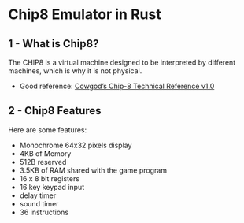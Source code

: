 # Chip8 Emulator in Rust
## 1 - What is Chip8?
The CHIP8 is a virtual machine designed to be interpreted by different machines, which is why it is not physical. 


- Good reference: [Cowgod’s Chip-8 Technical Reference v1.0](http://devernay.free.fr/hacks/chip8/C8TECH10.HTM)


## 2 - Chip8 Features

Here are some features:
- Monochrome 64x32 pixels display
- 4KB of Memory
- 512B reserved
- 3.5KB of RAM shared with the game program
- 16 x 8 bit registers
- 16 key keypad input
- delay timer
- sound timer
- 36 instructions

